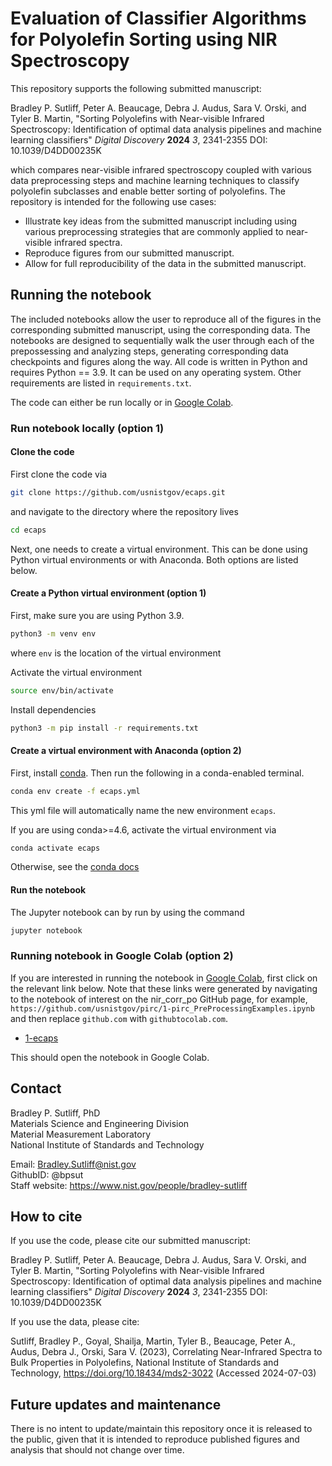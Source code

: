 # Evaluation of Classifier Algorithms for Polyolefin Sorting using NIR Spectroscopy

This repository supports the following submitted manuscript:

Bradley P. Sutliff, Peter A. Beaucage, Debra J. Audus, Sara V. Orski, and Tyler B. Martin, "Sorting Polyolefins with Near-visible Infrared Spectroscopy: Identification of optimal data analysis pipelines and machine learning classifiers"  *Digital Discovery* **2024** *3*, 2341-2355 DOI: 10.1039/D4DD00235K

which compares near-visible infrared spectroscopy coupled with various data preprocessing steps and machine learning techniques to classify polyolefin subclasses and enable better sorting of polyolefins.
The repository is intended for the following use cases:

- Illustrate key ideas from the submitted manuscript including using various preprocessing strategies that are commonly applied to near-visible infrared spectra.
- Reproduce figures from our submitted manuscript.
- Allow for full reproducibility of the data in the submitted manuscript.

## Running the notebook

The included notebooks allow the user to reproduce all of the figures in the corresponding submitted manuscript, using the corresponding data. The notebooks are designed to sequentially walk the user through each of the prepossessing and analyzing steps, generating corresponding data checkpoints and figures along the way. All code is written in Python and requires Python == 3.9. It can be used on any operating system. Other requirements are listed in `requirements.txt`.

The code can either be run locally or in [Google Colab](https://colab.research.google.com/).

### Run notebook locally (option 1)

#### Clone the code

First clone the code via

```bash
git clone https://github.com/usnistgov/ecaps.git
```

and navigate to the directory where the repository lives

```bash
cd ecaps
```

Next, one needs to create a virtual environment. This can be done using Python virtual environments or with Anaconda. Both options are listed below.

#### Create a Python virtual environment (option 1)

First, make sure you are using Python 3.9.

```bash
python3 -m venv env
```

where `env` is the location of the virtual environment

Activate the virtual environment

```bash
source env/bin/activate
```

Install dependencies

```bash
python3 -m pip install -r requirements.txt
```

#### Create a virtual environment with Anaconda (option 2)

First, install [conda](https://www.anaconda.com).
Then run the following in a conda-enabled terminal.

```bash
conda env create -f ecaps.yml
```
This yml file will automatically name the new environment `ecaps`.

If you are using conda>=4.6, activate the virtual environment via

```bash
conda activate ecaps
```

Otherwise, see the [conda docs](https://docs.conda.io/projects/conda/en/latest/user-guide/tasks/manage-environments.html)

#### Run the notebook

The Jupyter notebook can by run by using the command

```bash
jupyter notebook
```

### Running notebook in Google Colab (option 2)

If you are interested in running the notebook in [Google Colab](https://colab.research.google.com/), first click on the relevant link below. Note that these links were generated by navigating to the notebook of interest on the nir_corr_po GitHub page, for example, `https://github.com/usnistgov/pirc/1-pirc_PreProcessingExamples.ipynb` and then replace `github.com` with `githubtocolab.com`.

- [1-ecaps](https://githubtocolab.com/usnistgov/pirc/blob/main/1-ecaps_PreProcessingExamples.ipynb)

This should open the notebook in Google Colab. 

## Contact

Bradley P. Sutliff, PhD  
Materials Science and Engineering Division  
Material Measurement Laboratory  
National Institute of Standards and Technology  

Email: Bradley.Sutliff@nist.gov  
GithubID: @bpsut  
Staff website: https://www.nist.gov/people/bradley-sutliff  

## How to cite

If you use the code, please cite our submitted manuscript:

Bradley P. Sutliff, Peter A. Beaucage, Debra J. Audus, Sara V. Orski, and Tyler B. Martin, "Sorting Polyolefins with Near-visible Infrared Spectroscopy: Identification of optimal data analysis pipelines and machine learning classifiers" *Digital Discovery* **2024** *3*, 2341-2355 DOI: 10.1039/D4DD00235K

If you use the data, please cite:

Sutliff, Bradley P., Goyal, Shailja, Martin, Tyler B., Beaucage, Peter A., Audus, Debra J., Orski, Sara V. (2023), Correlating Near-Infrared Spectra to Bulk Properties in Polyolefins, National Institute of Standards and Technology, https://doi.org/10.18434/mds2-3022 (Accessed 2024-07-03)

## Future updates and maintenance

There is no intent to update/maintain this repository once it is released to the public, given that it is intended to reproduce published figures and analysis that should not change over time. 
